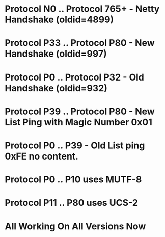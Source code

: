 
# Protocol N0 .. Protocol 765+ - Netty Handshake (oldid=4899)
# Protocol P33 .. Protocol P80 - New Handshake (oldid=997)
# Protocol P0 .. Protocol P32 - Old Handshake (oldid=932)

# Protocol P39 .. Protocol P80 - New List Ping with Magic Number 0x01
# Protocol P0 .. P39 - Old List ping 0xFE no content.

# Protocol P0 .. P10 uses MUTF-8
# Protocol P11 .. P80 uses UCS-2

# All Working On All Versions Now